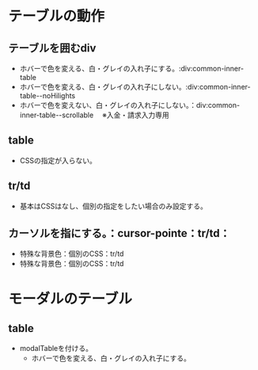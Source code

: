 # テーブルの動作

## テーブルを囲むdiv
* ホバーで色を変える、白・グレイの入れ子にする。:div:common-inner-table
* ホバーで色を変える、白・グレイの入れ子にしない。:div:common-inner-table--noHilights
* ホバーで色を変えない、白・グレイの入れ子にしない。：div:common-inner-table--scrollable
　※入金・請求入力専用

## table
* CSSの指定が入らない。

## tr/td
* 基本はCSSはなし、個別の指定をしたい場合のみ設定する。

## カーソルを指にする。：cursor-pointe：tr/td：

* 特殊な背景色：個別のCSS：tr/td
* 特殊な背景色：個別のCSS：tr/td

# モーダルのテーブル

## table
* modalTableを付ける。
    * ホバーで色を変える、白・グレイの入れ子にする。

